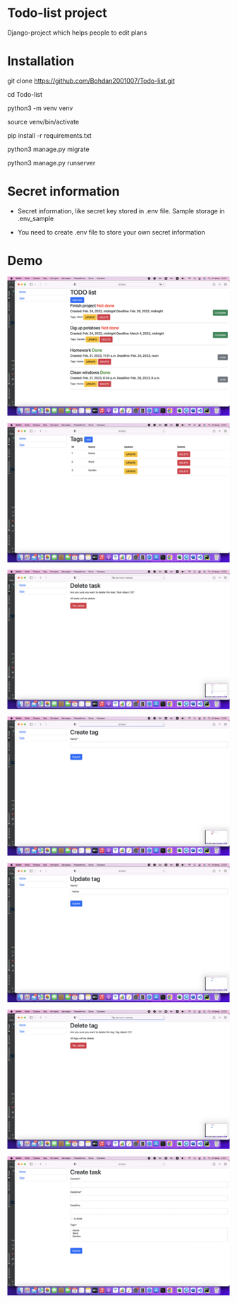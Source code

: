 # Todo-list project
Django-project which helps people to edit plans
# Installation

git clone https://github.com/Bohdan2001007/Todo-list.git

cd Todo-list

python3 -m venv venv

source venv/bin/activate

pip install -r requirements.txt

python3 manage.py migrate

python3 manage.py runserver

# Secret information

- Secret information, like secret key stored in .env file. Sample storage in .env_sample

- You need to create .env file to store your own secret information

# Demo
![Page1](/static/Page1.png)

![Page2](/static/Page2.png)

![Page3](/static/Page5.png)

![Page4](/static/Page6.png)

![Page5](/static/Page7.png)

![Page6](/static/Page8.png)

![Page7](/static/Page9.png)


